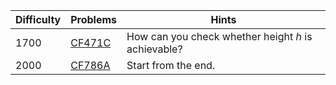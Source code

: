 | Difficulty | Problems | Hints |
| -------- | -------- | -------- |
| 1700 | [CF471C](https://codeforces.com/problemset/problem/471/C) | How can you check whether height $h$ is achievable? |
| 2000 | [CF786A](https://codeforces.com/problemset/problem/786/A) | Start from the end. |